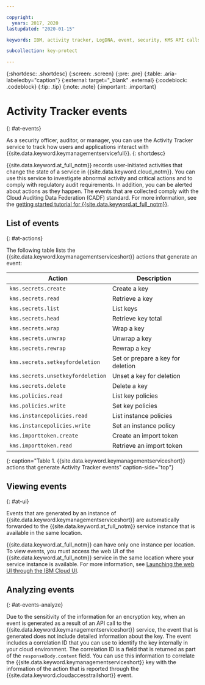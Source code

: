 ```yaml
---

copyright:
  years: 2017, 2020
lastupdated: "2020-01-15"

keywords: IBM, activity tracker, LogDNA, event, security, KMS API calls, monitor KMS events

subcollection: key-protect

---
```


{:shortdesc: .shortdesc}
{:screen: .screen}
{:pre: .pre}
{:table: .aria-labeledby="caption"}
{:external: target="_blank" .external}
{:codeblock: .codeblock}
{:tip: .tip}
{:note: .note}
{:important: .important}

<!-- Include your AT events file in the Reference nav group in your toc file. -->

<!-- Make sure that the AT events file has the H1 ID set to: {: #at_events} -->

# Activity Tracker events
{: #at-events}

As a security officer, auditor, or manager, you can use the Activity Tracker service to track how users and applications interact with {{site.data.keyword.keymanagementservicefull}}.
{: shortdesc}

{{site.data.keyword.at_full_notm}} records user-initiated activities that change the state of a service in {{site.data.keyword.cloud_notm}}. You can use this service to investigate abnormal activity and critical actions and to comply with regulatory audit requirements. In addition, you can be alerted about actions as they happen. The events that are collected comply with the Cloud Auditing Data Federation (CADF) standard. For more information, see the [getting started tutorial for {{site.data.keyword.at_full_notm}}](/docs/Activity-Tracker-with-LogDNA?topic=logdnaat-getting-started#getting-started).

<!-- If you have multiple events that might not be related, you can create different sections to group them. -->

## List of events
{: #at-actions}

The following table lists the {{site.data.keyword.keymanagementserviceshort}} actions that generate an event:

| Action                            | Description                       |
| --------------------------------- | --------------------------------- |
| `kms.secrets.create`              | Create a key                      |
| `kms.secrets.read`                | Retrieve a key                    |
| `kms.secrets.list`                | List keys                         |
| `kms.secrets.head`                | Retrieve key total                |
| `kms.secrets.wrap`                | Wrap a key                        |
| `kms.secrets.unwrap`              | Unwrap a key                      |
| `kms.secrets.rewrap`              | Rewrap a key                      |
| `kms.secrets.setkeyfordeletion`   | Set or prepare a key for deletion |
| `kms.secrets.unsetkeyfordeletion` | Unset a key for deletion          |
| `kms.secrets.delete`              | Delete a key                      |
| `kms.policies.read`               | List key policies                 |
| `kms.policies.write`              | Set key policies                  |
| `kms.instancepolicies.read`       | List instance policies            |
| `kms.instancepolicies.write`      | Set an instance policy            |
| `kms.importtoken.create`          | Create an import token            |
| `kms.importtoken.read`            | Retrieve an import token          |
{: caption="Table 1. {{site.data.keyword.keymanagementserviceshort}} actions that generate Activity Tracker events" caption-side="top"}

## Viewing events
{: #at-ui}

<!-- As in the previous section, there are multiple options. Choose the one that best suits your service, and delete the other ones. --> 

<!-- Option 2: Location based service: A location-based service generates events in the same location where the service instance is provisioned. For example, Certificate Manager. -->

Events that are generated by an instance of {{site.data.keyword.keymanagementserviceshort}} are automatically forwarded to the {{site.data.keyword.at_full_notm}} service instance that is available in the same location. 

{{site.data.keyword.at_full_notm}} can have only one instance per location. To view events, you must access the web UI of the {{site.data.keyword.at_full_notm}} service in the same location where your service instance is available. For more information, see [Launching the web UI through the IBM Cloud UI](/docs/Activity-Tracker-with-LogDNA?topic=logdnaat-launch#launch_step2).

## Analyzing events
{: #at-events-analyze}

<!-- Provide information about the events in your service that add additional information in requestData and responseData. See the IAM Events topic for a sample topic that includes this section: https://cloud.ibm.com/docs/Activity-Tracker-with-LogDNA?topic=logdnaat-at_events_iam.  -->

Due to the sensitivity of the information for an encryption key, when an event is generated as a result of an API call to the {{site.data.keyword.keymanagementserviceshort}} service, the event that is generated does not include detailed information about the key. The event includes a correlation ID that you can use to identify the key internally in your cloud environment. The correlation ID is a field that is returned as part of the `responseBody.content` field. You can use this information to correlate the {{site.data.keyword.keymanagementserviceshort}} key with the information of the action that is reported through the {{site.data.keyword.cloudaccesstrailshort}} event.
